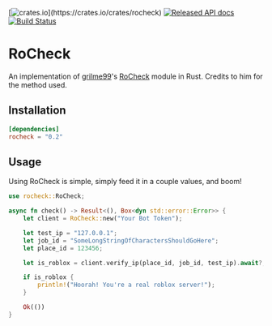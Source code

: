 [![crates.io](https://meritbadge.herokuapp.com/rocheck?)](https://crates.io/crates/rocheck)
[![Released API docs](https://docs.rs/rocheck/badge.svg)](https://docs.rs/rocheck)
[![Build Status](https://travis-ci.com/Fireboltofdeath/RoCheck.svg?branch=master)](https://travis-ci.com/Fireboltofdeath/RoCheck)

# RoCheck
An implementation of [grilme99](https://github.com/grilme99)'s [RoCheck](https://github.com/grilme99/RoCheck) module in Rust.
Credits to him for the method used.

## Installation
```toml
[dependencies]
rocheck = "0.2"
```

## Usage
Using RoCheck is simple, simply feed it in a couple values, and boom!
```rust
use rocheck::RoCheck;

async fn check() -> Result<(), Box<dyn std::error::Error>> {
	let client = RoCheck::new("Your Bot Token");

	let test_ip = "127.0.0.1";
	let job_id = "SomeLongStringOfCharactersShouldGoHere";
	let place_id = 123456;

	let is_roblox = client.verify_ip(place_id, job_id, test_ip).await?;

	if is_roblox {
		println!("Hoorah! You're a real roblox server!");
	}

	Ok(())
}
```
